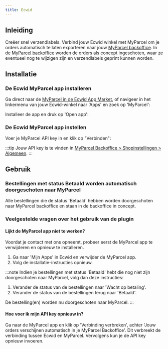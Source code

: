 ```yaml
---
title: Ecwid
---
```


## Inleiding

Creëer snel verzendlabels. Verbind jouw Ecwid winkel met MyParcel om je orders automatisch te laten exporteren naar jouw [MyParcel backoffice]. In de [MyParcel backoffice] worden de orders als concept ingeschoten, waar ze eventueel nog te wijzigen zijn en verzendlabels geprint kunnen worden.

## Installatie

### De Ecwid MyParcel app installeren

Ga direct naar de [MyParcel in de Ecwid App Market], of navigeer in het linkermenu van jouw Ecwid-winkel naar 'Apps' en zoek op 'MyParcel':

<MPImg src="/documentation/ecwid/ecwid_zoeken.png" alt="De Ecwid MyParcel app zoeken in de App Market" />

Installeer de app en druk op 'Open app':

<MPImg src="/documentation/ecwid/ecwid_open_app.png" alt="De Ecwid MyParcel app installeren" />

### De Ecwid MyParcel app instellen

Voer je MyParcel API key in en klik op "Verbinden":

<MPImg src="/documentation/ecwid/ecwid_api_invoeren.png" alt="MyParcel API key invoeren in de Ecwid MyParcel app" />

:::tip
Jouw API key is te vinden in [MyParcel Backoffice > Shopinstellingen > Algemeen](https://backoffice.myparcel.nl/settings).
:::

## Gebruik

### Bestellingen met status Betaald worden automatisch doorgeschoten naar MyParcel

Alle bestellingen die de status 'Betaald' hebben worden doorgeschoten naar MyParcel backoffice en staan in de backoffice in concept.

<MPImg style="width: 300px;" src="/documentation/ecwid/ecwid_order_status.png" alt="Ecwid order status" />

### Veelgestelde vragen over het gebruik van de plugin

#### Lijkt de MyParcel app niet te werken?

Voordat je contact met ons opneemt, probeer eerst de MyParcel app te verwijderen en opnieuw te installeren.

1. Ga naar 'Mijn Apps' in Ecwid en verwijder de MyParcel app.
2. Volg de installatie-instructies opnieuw.

:::note
Indien je bestellingen met status 'Betaald' hebt die nog niet zijn doorgeschoten naar MyParcel, volg dan deze instructies:

1. Verander de status van de bestellingen naar 'Wacht op betaling'.
2. Verander de status van de bestellingen terug naar 'Betaald'.

De bestelling(en) worden nu doorgeschoten naar MyParcel.
:::

#### Hoe voer ik mijn API key opnieuw in?

Ga naar de MyParcel app en klik op 'Verbinding verbreken', achter 'Jouw orders verschijnen automatisch in je MyParcel Backoffice'. Dit verbreekt de verbinding tussen Ecwid en MyParcel. Vervolgens kun je de API key opnieuw invoeren.

<MPImg src="/documentation/ecwid/ecwid_api_key_disconnect.png" alt="De verbinding tussen Ecwid en MyParcel verbreken" />

[myparcel backoffice]: https://backoffice.myparcel.nl/
[myparcel in de ecwid app market]: https://www.ecwid.com/apps/shippings/myparcel
